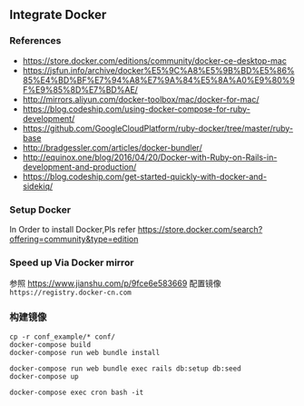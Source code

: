 ## Integrate Docker

### References

- https://store.docker.com/editions/community/docker-ce-desktop-mac
- https://jsfun.info/archive/docker%E5%9C%A8%E5%9B%BD%E5%86%85%E4%BD%BF%E7%94%A8%E7%9A%84%E5%8A%A0%E9%80%9F%E9%85%8D%E7%BD%AE/
- http://mirrors.aliyun.com/docker-toolbox/mac/docker-for-mac/
- https://blog.codeship.com/using-docker-compose-for-ruby-development/
- https://github.com/GoogleCloudPlatform/ruby-docker/tree/master/ruby-base
- http://bradgessler.com/articles/docker-bundler/
- http://equinox.one/blog/2016/04/20/Docker-with-Ruby-on-Rails-in-development-and-production/
- https://blog.codeship.com/get-started-quickly-with-docker-and-sidekiq/

### Setup Docker

In Order to install Docker,Pls refer https://store.docker.com/search?offering=community&type=edition

### Speed up Via Docker mirror

参照 https://www.jianshu.com/p/9fce6e583669 配置镜像 `https://registry.docker-cn.com`

### 构建镜像

```shell
cp -r conf_example/* conf/
docker-compose build
docker-compose run web bundle install

docker-compose run web bundle exec rails db:setup db:seed
docker-compose up

docker-compose exec cron bash -it
```
